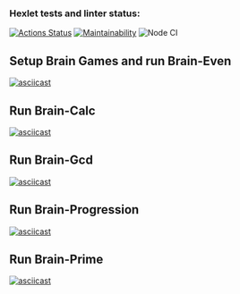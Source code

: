 ### Hexlet tests and linter status:

[![Actions Status](https://github.com/kristinakazlovskaya/frontend-project-lvl1/workflows/hexlet-check/badge.svg)](https://github.com/kristinakazlovskaya/frontend-project-lvl1/actions)
[![Maintainability](https://api.codeclimate.com/v1/badges/d09f9e959183b838fa99/maintainability)](https://codeclimate.com/github/kristinakazlovskaya/frontend-project-lvl1/maintainability)
![Node CI](https://github.com/kristinakazlovskaya/frontend-project-lvl1/actions/workflows/check-linter.yml/badge.svg)

## Setup Brain Games and run Brain-Even
[![asciicast](https://asciinema.org/a/6gEuaEHPbVd5juZW5ulHflgBG.svg)](https://asciinema.org/a/6gEuaEHPbVd5juZW5ulHflgBG)
## Run Brain-Calc
[![asciicast](https://asciinema.org/a/LY4RApA95RQfxVQdkEjNhQ40E.svg)](https://asciinema.org/a/LY4RApA95RQfxVQdkEjNhQ40E)
## Run Brain-Gcd
[![asciicast](https://asciinema.org/a/5NxG4lBQIbv3AJOUSNXqfa7sJ.svg)](https://asciinema.org/a/5NxG4lBQIbv3AJOUSNXqfa7sJ)
## Run Brain-Progression
[![asciicast](https://asciinema.org/a/NCOJxsJKZhVquXKKGuluc8l4J.svg)](https://asciinema.org/a/NCOJxsJKZhVquXKKGuluc8l4J)
## Run Brain-Prime
[![asciicast](https://asciinema.org/a/1AswGWU9zVpahshedQ3tcC2RZ.svg)](https://asciinema.org/a/1AswGWU9zVpahshedQ3tcC2RZ)
